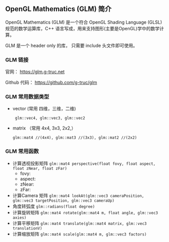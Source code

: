 
## OpenGL Mathematics (GLM) 简介

OpenGL Mathematics (GLM) 是一个符合 OpenGL Shading Language (GLSL) 规范的数学运算库，C++ 语言写成，用来支持图形(主要是OpenGL)学中的数学计算。

GLM 是一个 header only 的库， 只需要 include 头文件即可使用。

### GLM 链接

官网： https://glm.g-truc.net

Github 代码： https://github.com/g-truc/glm

### GLM 常用数据类型

- vector (常用 四维，三维，二维)

       glm::vec4, glm::vec3, glm::vec2

- matrix （常用 4x4, 3x3, 2x2,）

      glm::mat4 //(4x4), glm::mat3 //(3x3), glm::mat2 //(2x2)


### GLM 常用函数

- 计算透视投影矩阵 `glm::mat4 perspective(float fovy, float aspect, float zNear, float zFar)` 
  - fovy:
  - aspect:
  - zNear:
  - zFar:
- 计算Camera 矩阵 `glm::mat4 lookAt(glm::vec3 cameraPosition, glm::vec3 targetPosition, glm::vec3 cameraUp)`
- 角度转弧度 `glm::radians(float degree)`
- 计算旋转矩阵 `glm::mat4 rotate(glm::mat4 m, float angle, glm::vec3 axies)`
- 计算平移矩阵  `glm::mat4 translate(glm::mat4 matrix, glm::vec3 translationV)`
- 计算缩放矩阵  `glm::mat4 scale(glm::mat4 m, glm::vec3 factors)`

